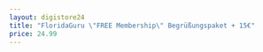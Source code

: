 ```yaml
---
layout: digistore24
title: "FloridaGuru \"FREE Membership\" Begrüßungspaket + 15€"
price: 24.99
---
```

